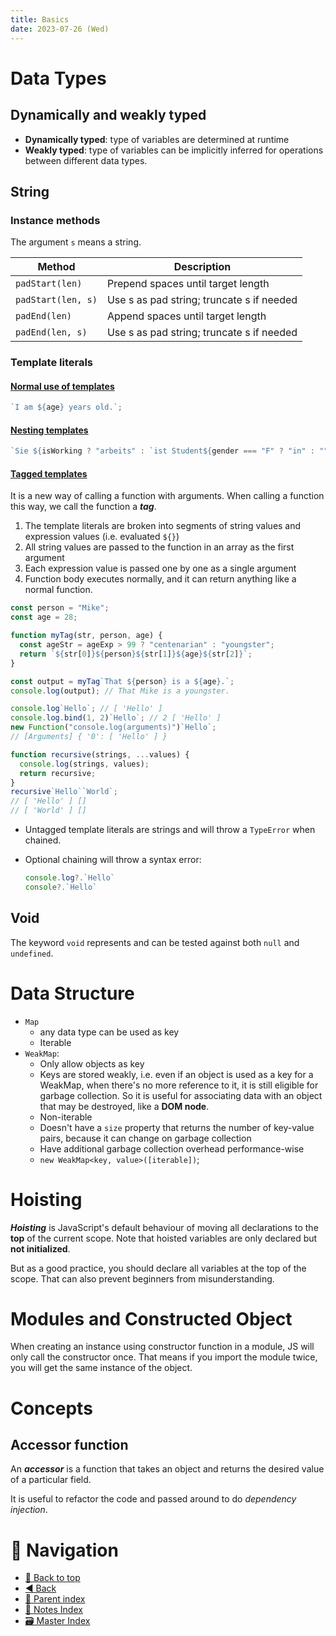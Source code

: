 ```yaml
---
title: Basics
date: 2023-07-26 (Wed)
---
```


# Data Types

## Dynamically and weakly typed

- **Dynamically typed**: type of variables are determined at runtime
- **Weakly typed**: type of variables can be implicitly inferred for operations
  between different data types.

## String

### Instance methods

The argument `s` means a string.

| Method             | Description                               |
| ------------------ | ----------------------------------------- |
| `padStart(len)`    | Prepend spaces until target length        |
| `padStart(len, s)` | Use s as pad string; truncate s if needed |
| `padEnd(len)`      | Append spaces until target length         |
| `padEnd(len, s)`   | Use s as pad string; truncate s if needed |

### Template literals

#### [Normal use of templates](https://developer.mozilla.org/en-US/docs/Web/JavaScript/Reference/Template_literals)

```javascript
`I am ${age} years old.`;
```

#### [Nesting templates](https://developer.mozilla.org/en-US/docs/Web/JavaScript/Reference/Template_literals#nesting_templates)

```javascript
`Sie ${isWorking ? "arbeits" : `ist Student${gender === "F" ? "in" : ""}`}.`;
```

#### [Tagged templates](https://developer.mozilla.org/en-US/docs/Web/JavaScript/Reference/Template_literals#tagged_templates)

It is a new way of calling a function with arguments. When calling a function
this way, we call the function a **_tag_**.

1.  The template literals are broken into segments of string values and
    expression values (i.e. evaluated `${}`)
2.  All string values are passed to the function in an array as the first
    argument
3.  Each expression value is passed one by one as a single argument
4.  Function body executes normally, and it can return anything like a normal
    function.

```javascript
const person = "Mike";
const age = 28;

function myTag(str, person, age) {
  const ageStr = ageExp > 99 ? "centenarian" : "youngster";
  return `${str[0]}${person}${str[1]}${age}${str[2]}`;
}

const output = myTag`That ${person} is a ${age}.`;
console.log(output); // That Mike is a youngster.
```

```javascript
console.log`Hello`; // [ 'Hello' ]
console.log.bind(1, 2)`Hello`; // 2 [ 'Hello' ]
new Function("console.log(arguments)")`Hello`;
// [Arguments] { '0': [ 'Hello' ] }

function recursive(strings, ...values) {
  console.log(strings, values);
  return recursive;
}
recursive`Hello``World`;
// [ 'Hello' ] []
// [ 'World' ] []
```

- Untagged template literals are strings and will throw a `TypeError` when
  chained.

- Optional chaining will throw a syntax error:

  ```javascript
  console.log?.`Hello`
  console?.`Hello`
  ```

## Void

The keyword `void` represents and can be tested against both `null` and
`undefined`.

# Data Structure

- `Map`
  - any data type can be used as key
  - Iterable
- `WeakMap`:
  - Only allow objects as key
  - Keys are stored weakly, i.e. even if an object is used as a key for a
    WeakMap, when there's no more reference to it, it is still eligible for
    garbage collection. So it is useful for associating data with an object that
    may be destroyed, like a **DOM node**.
  - Non-iterable
  - Doesn't have a `size` property that returns the number of key-value pairs,
    because it can change on garbage collection
  - Have additional garbage collection overhead performance-wise
  - `new WeakMap<key, value>([iterable])`;

# Hoisting

**_Hoisting_** is JavaScript's default behaviour of moving all declarations to
the **top** of the current scope. Note that hoisted variables are only declared
but **not initialized**.

But as a good practice, you should declare all variables at the top of the
scope. That can also prevent beginners from misunderstanding.

# Modules and Constructed Object

When creating an instance using constructor function in a module, JS will only
call the constructor once. That means if you import the module twice, you will
get the same instance of the object.

# Concepts

## Accessor function

An **_accessor_** is a function that takes an object and returns the desired
value of a particular field.

It is useful to refactor the code and passed around to do _dependency
injection_.

# 🧭 Navigation

- [🔼 Back to top](#)
- [◀️ Back](index.md)
- [🔖 Parent index](index.md)
- [📑 Notes Index](../../index.md)
- [🗃️ Master Index](../../../index.md)
